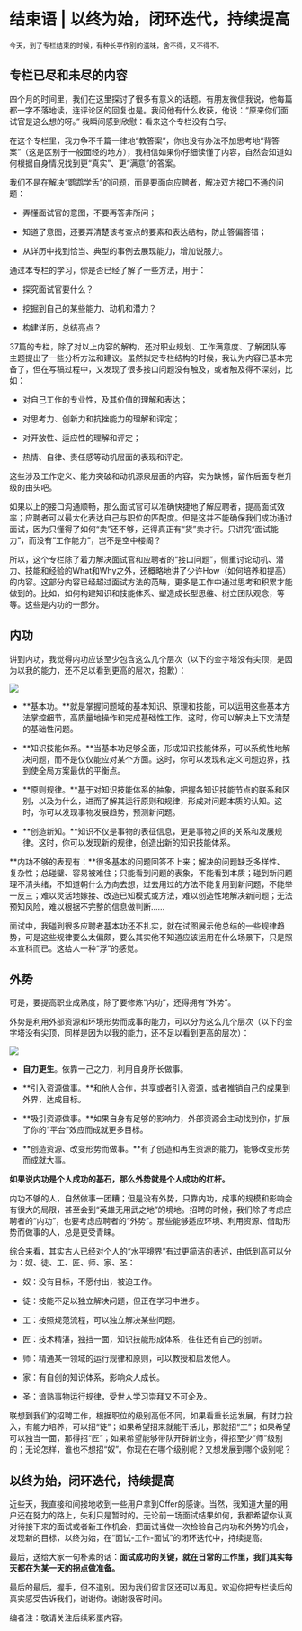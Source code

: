 # 结束语 | 以终为始，闭环迭代，持续提高

    今天，到了专栏结束的时候，有种长亭作别的滋味，舍不得，又不得不。

## 专栏已尽和未尽的内容

四个月的时间里，我们在这里探讨了很多有意义的话题。有朋友微信我说，他每篇都一字不落地读，连评论区的回复也是。我问他有什么收获，他说：“原来你们面试官是这么想的呀。” 我瞬间感到欣慰：看来这个专栏没有白写。

在这个专栏里，我力争不千篇一律地“教答案”，你也没有办法不加思考地“背答案”（这是区别于一般面经的地方），我相信如果你仔细读懂了内容，自然会知道如何根据自身情况找到更“真实”、更“满意”的答案。

我们不是在解决“鹦鹉学舌”的问题，而是要面向应聘者，解决双方接口不通的问题：

*   弄懂面试官的意图，不要再答非所问；
    
*   知道了意图，还要弄清楚该考查点的要素和表达结构，防止答偏答错；
    
*   从详历中找到恰当、典型的事例去展现能力，增加说服力。
    

通过本专栏的学习，你是否已经了解了一些方法，用于：

*   探究面试官要什么？
    
*   挖掘到自己的某些能力、动机和潜力？
    
*   构建详历，总结亮点？
    

37篇的专栏，除了对以上内容的解构，还对职业规划、工作满意度、了解团队等主题提出了一些分析方法和建议。虽然拟定专栏结构的时候，我认为内容已基本完备了，但在写稿过程中，又发现了很多接口问题没有触及，或者触及得不深刻，比如：

*   对自己工作的专业性，及其价值的理解和表达；
    
*   对思考力、创新力和抗挫能力的理解和评定；
    
*   对开放性、适应性的理解和评定；
    
*   热情、自律、责任感等动机层面的表现和评定。
    

这些涉及工作定义、能力突破和动机源泉层面的内容，实为缺憾，留作后面专栏升级的由头吧。

如果以上的接口沟通顺畅，那么面试官可以准确快捷地了解应聘者，提高面试效率；应聘者可以最大化表达自己与职位的匹配度。但是这并不能确保我们成功通过面试，因为只懂得了如何“卖”还不够，还得真正有“货”卖才行。只讲究“面试能力”，而没有“工作能力”，岂不是空中楼阁？

所以，这个专栏除了着力解决面试官和应聘者的“接口问题”，侧重讨论动机、潜力、技能和经验的What和Why之外，还概略地讲了少许How（如何培养和提高）的内容。这部分内容已经超过面试方法的范畴，更多是工作中通过思考和积累才能做到的。比如，如何构建知识和技能体系、塑造成长型思维、树立团队观念，等等。这些是内功的一部分。

## 内功

讲到内功，我觉得内功应该至少包含这么几个层次（以下的金字塔没有尖顶，是因为以我的能力，还不足以看到更高的层次，抱歉）：

![](https://static001.geekbang.org/resource/image/ca/41/ca34e81fed33e9e4d5e9c981b806e541.jpeg)

*   **基本功。**就是掌握问题域的基本知识、原理和技能，可以运用这些基本方法掌控细节，高质量地操作和完成基础性工作。这时，你可以解决上下文清楚的基础性问题。
    
*   **知识技能体系。**当基本功足够全面，形成知识技能体系，可以系统性地解决问题，而不是仅仅能应对某个方面。这时，你可以发现和定义问题边界，找到使全局方案最优的平衡点。
    
*   **原则规律。**基于对知识技能体系的抽象，把握各知识技能节点的联系和区别，以及为什么，进而了解其运行原则和规律，形成对问题本质的认知。这时，你可以发现事物发展趋势，预测新问题。
    
*   **创造新知。**知识不仅是事物的表征信息，更是事物之间的关系和发展规律。这时，你可以发现新的规律，创造出新的知识技能体系。
    

**内功不够的表现有：**很多基本的问题回答不上来；解决的问题缺乏多样性、复杂性；总碰壁、容易被难住；只能看到问题的表象，不能看到本质；碰到新问题理不清头绪，不知道朝什么方向去想，过去用过的方法不能复用到新问题，不能举一反三；难以灵活地嫁接、改造已知模式或方法，难以创造性地解决新问题；无法预知风险，难以根据不完整的信息做判断……

面试中，我碰到很多应聘者基本功还不扎实，就在试图展示他总结的一些规律趋势，可是这些规律要么太偏颇，要么其实他不知道应该运用在什么场景下，只是照本宣科而已。这给人一种“浮”的感觉。

## 外势

可是，要提高职业成熟度，除了要修炼“内功”，还得拥有“外势”。

外势是利用外部资源和环境形势而成事的能力，可以分为这么几个层次（以下的金字塔没有尖顶，同样是因为以我的能力，还不足以看到更高的层次）：

![](https://static001.geekbang.org/resource/image/c6/5f/c6334e25e1b9a1958d96ab48d742265f.jpeg)

*   **自力更生**。依靠一己之力，利用自身所长做事。
    
*   **引入资源做事。**和他人合作，共享或者引入资源，或者推销自己的成果到外界，达成目标。
    
*   **吸引资源做事。**如果自身有足够的影响力，外部资源会主动找到你，扩展了你的“平台”效应而成就更多目标。
    
*   **创造资源、改变形势而做事。**有了创造和再生资源的能力，能够改变形势而成就大事。
    

**如果说内功是个人成功的基石，那么外势就是个人成功的杠杆。**

内功不够的人，自然做事一团糟；但是没有外势，只靠内功，成事的规模和影响会有很大的局限，甚至会到“英雄无用武之地”的境地。招聘的时候，我们除了考虑应聘者的“内功”，也要考虑应聘者的“外势”。那些能够适应环境、利用资源、借助形势而做事的人，总是更受青睐。

综合来看，其实古人已经对个人的“水平境界”有过更简洁的表述，由低到高可以分为：奴、徒、工、匠、师、家、圣：

*   奴：没有目标，不愿付出，被迫工作。
    
*   徒：技能不足以独立解决问题，但正在学习中进步。
    
*   工：按照规范流程，可以独立解决某些问题。
    
*   匠：技术精湛，独挡一面，知识技能形成体系，往往还有自己的创新。
    
*   师：精通某一领域的运行规律和原则，可以教授和启发他人。
    
*   家：有自创的知识体系，影响众人成长。
    
*   圣：谙熟事物运行规律，受世人学习崇拜又不可企及。
    

联想到我们的招聘工作，根据职位的级别高低不同，如果看重长远发展，有财力投入，有能力培养，可以招“徒”；如果希望招来就能干活儿，那就招“工”；如果希望可以独当一面，那得招“匠”；如果希望能够带队开辟新业务，得招至少“师”级别的；无论怎样，谁也不想招“奴”。你现在在哪个级别呢？又想发展到哪个级别呢？

## 以终为始，闭环迭代，持续提高

近些天，我直接和间接地收到一些用户拿到Offer的感谢。当然，我知道大量的用户还在努力的路上，失利只是暂时的。无论前一场面试结果如何，我都希望你认真对待接下来的面试或者新工作机会，把面试当做一次检验自己内功和外势的机会，发现新的目标，以终为始，在“面试-工作-面试”的闭环迭代中，持续提高。

最后，送给大家一句朴素的话：**面试成功的关键，就在日常的工作里，我们其实每天都在为某一天的拐点做准备。**

最后的最后，握手，但不道别。因为我们留言区还可以再见。欢迎你把专栏读后的真实感受告诉我们，谢谢你。谢谢极客时间。

编者注：敬请关注后续彩蛋内容。
    